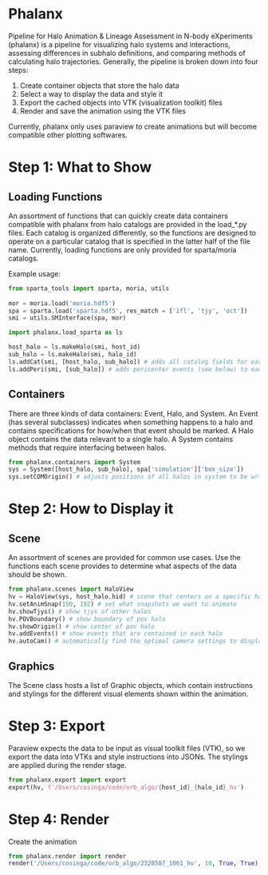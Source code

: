 # Phalanx

Pipeline for Halo Animation & Lineage Assessment in N-body eXperiments (phalanx) is a pipeline for visualizing halo systems and interactions, assessing differences in subhalo definitions, and comparing methods of calculating halo trajectories. Generally, the pipeline is broken down into four steps:
1. Create container objects that store the halo data
2. Select a way to display the data and style it
3. Export the cached objects into VTK (visualization toolkit) files
4. Render and save the animation using the VTK files

Currently, phalanx only uses paraview to create animations but will become compatible other plotting softwares.

# Step 1: What to Show
## Loading Functions
An assortment of functions that can quickly create data containers compatible with phalanx from halo catalogs are provided in the load_*.py files. Each catalog is organized differently, so the functions are designed to operate on a particular catalog that is specified in the latter half of the file name. Currently, loading functions are only provided for sparta/moria catalogs.

Example usage:
```python
from sparta_tools import sparta, moria, utils
    
mor = moria.load('moria.hdf5')
spa = sparta.load('sparta.hdf5', res_match = ['ifl', 'tjy', 'oct'])
smi = utils.SMInterface(spa, mor)

import phalanx.load_sparta as ls

host_halo = ls.makeHalo(smi, host_id)
sub_halo = ls.makeHalo(smi, halo_id)
ls.addCat(smi, [host_halo, sub_halo]) # adds all catalog fields for each halo
ls.addPeri(smi, [sub_halo]) # adds pericenter events (see below) to each halo
```
## Containers 
There are three kinds of data containers: Event, Halo, and System. An Event (has several subclasses) indicates when something happens to a halo and contains specifications for how/when that event should be marked. A Halo object contains the data relevant to a single halo. A System contains methods that require interfacing between halos.
```python
from phalanx.containers import System
sys = System([host_halo, sub_halo], spa['simulation']['box_size'])
sys.setCOMOrigin() # adjusts positions of all halos in system to be wrt the center of mass of the system
```

# Step 2: How to Display it

## Scene
An assortment of scenes are provided for common use cases. Use the functions each scene provides to determine what aspects of the data should be shown. 

```python
from phalanx.scenes import HaloView
hv = HaloView(sys, host_halo.hid) # scene that centers on a specific halo
hv.setAnimSnap(150, 192) # set what snapshots we want to animate
hv.showTjys() # show tjys of other halos
hv.POVBoundary() # show boundary of pov halo
hv.showOrigin() # show center of pov halo
hv.addEvents() # show events that are contained in each halo
hv.autoCam() # automatically find the optimal camera settings to display info
```

## Graphics
The Scene class hosts a list of Graphic objects, which contain instructions and stylings for the different visual elements shown within the animation.

# Step 3: Export

Paraview expects the data to be input as visual toolkit files (VTK), so we export the data into VTKs and style instructions into JSONs. The stylings are applied during the render stage.

```python
from phalanx.export import export
export(hv, f'/Users/cosinga/code/orb_algo/{host_id}_{halo_id}_hv')
```

# Step 4: Render
Create the animation
```python
from phalanx.render import render
render('/Users/cosinga/code/orb_algo/2328507_1061_hv', 10, True, True)
```